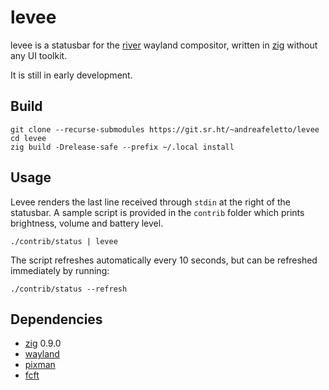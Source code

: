 
# levee

levee is a statusbar for the [river](https://github.com/riverwm/river/) wayland
compositor, written in [zig](https://ziglang.org/) without any UI toolkit.

It is still in early development.

## Build

```
git clone --recurse-submodules https://git.sr.ht/~andreafeletto/levee
cd levee
zig build -Drelease-safe --prefix ~/.local install
```

## Usage

Levee renders the last line received through `stdin` at the right of the
statusbar.
A sample script is provided in the `contrib` folder which prints brightness,
volume and battery level.

```
./contrib/status | levee
```

The script refreshes automatically every 10 seconds, but can be refreshed
immediately by running:

```
./contrib/status --refresh
```

## Dependencies

* [zig](https://ziglang.org/) 0.9.0
* [wayland](https://wayland.freedesktop.org/)
* [pixman](http://pixman.org/)
* [fcft](https://codeberg.org/dnkl/fcft)

